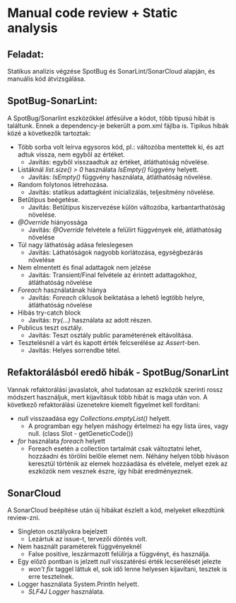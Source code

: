 # Manual code review + Static analysis

## Feladat:

Statikus analízis végzése SpotBug és SonarLint/SonarCloud alapján, és manuális kód átvizsgálása.

## SpotBug-SonarLint:

A SpotBug/Sonarlint eszközökkel átfésülve a kódot, több típusú hibát is találtunk. Ennek a dependency-je bekerült a pom.xml fájlba 
is. Tipikus hibák közé a következők tartoztak:
- Több sorba volt leírva egysoros kód, pl.: változóba mentettek ki, és azt adtuk vissza, nem egyből az értéket.
  - Javítás: egyből visszaadtuk az értéket, átláthatóság növelése.
- Listáknál *list.size() > 0* használata *IsEmpty()* függvény helyett.
  - Javítás: *IsEmpty()* függvény használata, átláthatóság növelése.
- Random folytonos létrehozása.
  - Javítás: statikus adattagként inicializálás, teljesítmény növelése.
- Betűtípus beégetése.
  - Javítás: Betűtípus kiszervezése külön változóba, karbantarthatóság növelése.
- *@Override* hiányossága
  - Javítás: *@Override* felvétele a felülírt függvények elé, átláthatóság növelése
- Túl nagy láthatóság adása feleslegesen
  - Javítás: Láthatóságok nagyobb korlátozása, egységbezárás növelése
- Nem elmentett és final adattagok nem jelzése
  - Javítás: Transient/Final felvétele az érintett adattagokhoz, átláthatóság növelése
- *Foreach* használatának hiánya
  - Javítás: *Foreach* ciklusok beiktatása a lehető legtöbb helyre, átláthatóság növelése
- Hibás try-catch block
  - Javítás: *try(...)* használata az adott részen.
- Publicus teszt osztály.
  - Javítás: Teszt osztály public paraméterének eltávolítása.
- Tesztelésnél a várt és kapott érték felcserélése az *Assert*-ben.
  - Javítás: Helyes sorrendbe tétel.

## Refaktorálásból eredő hibák - SpotBug/SonarLint

Vannak refaktorálási javaslatok, ahol tudatosan az eszközök szerinti rossz módszert használjuk, mert kijavításuk 
több hibát is maga után von. A következő refaktorálási üzenetekre kiemelt figyelmet kell fordítani:
- *null* visszaadása egy *Collections.emptyList()* helyett.
  - A programban egy helyen máshogy értelmezi ha egy lista üres, vagy null. (class Slot - getGeneticCode())
- *for* használata *foreach* helyett
  - Foreach esetén a collection tartalmát csak változtatni lehet, hozzáadni és törölni belőle elemet nem.
  Néhány helyen több híváson keresztül történik az elemek hozzáadása és elvétele, melyet ezek az eszközök
  nem vesznek észre, így hibát eredményeznek.
   
  
## SonarCloud

A SonarCloud beépítése után új hibákat észlelt a kód, melyeket elkezdtünk review-zni.
- Singleton osztályokra bejelzett
  - Lezártuk az issue-t, tervezői döntés volt.
- Nem használt paraméterek függvényeknél
  - False positive, leszármazott felülírja a függvényt, és használja.
- Egy előző pontban is jelzett *null* visszatérési érték lecserélését jelezte
  - *won't fix* taggel láttuk el, sok idő lenne helyesen kijavítani, tesztek is erre tesztelnek.
- Logger használata System.Println helyett.
  - *SLF4J Logger* használata.